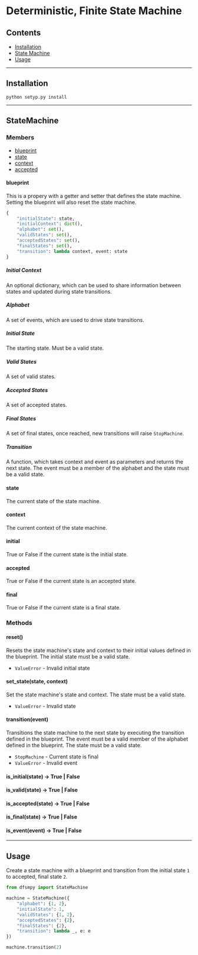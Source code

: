 # Deterministic, Finite State Machine

## Contents
* [Installation](#installation)
* [State Machine](#statemachine)
* [Usage](#usage)

---

## Installation

```
python setyp.py install
```

---

## StateMachine

### Members

* [blueprint](#blueprint)
* [state](#state)
* [context](#context)
* [accepted](#accepted)

#### blueprint

This is a propery with a getter and setter that defines the state machine.
Setting the blueprint will also reset the state machine.

```python
{
    "initialState": state,
    "initialContext": dict(),
    "alphabet": set(),
    "validStates": set(),
    "acceptedStates": set(),
    "finalStates": set(),
    "transition": lambda context, event: state
}
```

##### Initial Context

An optional dictionary, which can be used to share information between states and
updated during state transitions.

##### Alphabet

A set of events, which are used to drive state transitions.

##### Initial State

The starting state. Must be a valid state.

##### Valid States

A set of valid states.

##### Accepted States

A set of accepted states.

##### Final States

A set of final states, once reached, new transitions will raise `StopMachine`.

##### Transition

A function, which takes context and event as parameters and returns the next state.
The event must be a member of the alphabet and the state must be a valid state.

#### state

The current state of the state machine.

#### context

The current context of the state machine.

#### initial

True or False if the current state is the initial state.

#### accepted

True or False if the current state is an accepted state.

#### final

True or False if the current state is a final state.

### Methods

#### reset()

Resets the state machine's state and context to their initial values defined
in the blueprint. The initial state must be a valid state.

* `ValueError` - Invalid initial state

#### set_state(state, context)

Set the state machine's state and context. The state must be a valid state.

* `ValueError` - Invalid state

#### transition(event)

Transitions the state machine to the next state by executing the transition
defined in the blueprint. The event must be a valid member of the alphabet
defined in the blueprint. The state must be a valid state.

* `StopMachine` - Current state is final
* `ValueError` - Invalid event

#### is_initial(state) -> True | False

#### is_valid(state) -> True | False

#### is_accepted(state) -> True | False

#### is_final(state) -> True | False

#### is_event(event) -> True | False

---

## Usage

Create a state machine with a blueprint and transition
from the initial state `1` to accepted, final state `2`.

```python
from dfsmpy import StateMachine

machine = StateMachine({
    "alphabet": {1, 2},
    "initialState": 1,
    "validStates": {1, 2},
    "acceptedStates": {2},
    "finalStates": {2},
    "transition": lambda _, e: e
})

machine.transition(2)
```
